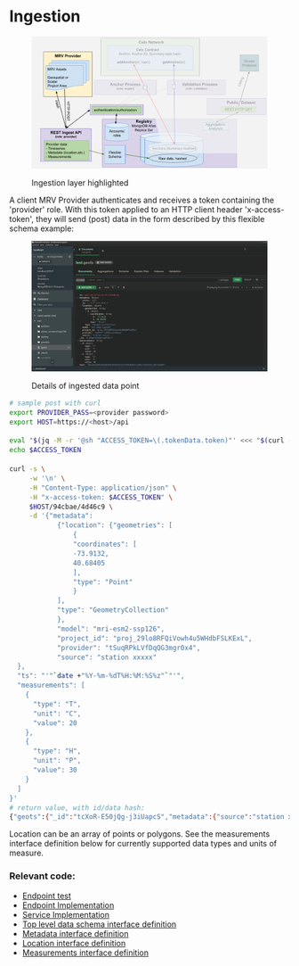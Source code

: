 # Ingestion

<figure><img src="../../.gitbook/assets/ingestion.png" alt=""><figcaption><p>Ingestion layer highlighted</p></figcaption></figure>



A client MRV Provider authenticates and receives a token containing the 'provider' role. With this token applied to an HTTP client header 'x-access-token', they will send (post) data in the form described by this flexible schema example:&#x20;



<figure><img src="../../.gitbook/assets/schema (1).png" alt=""><figcaption><p>Details of ingested data point</p></figcaption></figure>



```bash
# sample post with curl
export PROVIDER_PASS=<provider password>
export HOST=https://<host>/api

eval "$(jq -M -r '@sh "ACCESS_TOKEN=\(.tokenData.token)"' <<< "$(curl -H 'Content-Type: application/json' -X POST -d '{"email":"provider@iwahi.com","password":"'"$PROVIDER_PASS"'"}' $HOST/53f889/2cfae1)")"
echo $ACCESS_TOKEN

curl -s \
     -w '\n' \
     -H "Content-Type: application/json" \
     -H "x-access-token: $ACCESS_TOKEN" \
     $HOST/94cbae/4d46c9 \
     -d '{"metadata": 
            {"location": {"geometries": [
                {
                "coordinates": [
                -73.9132,
                40.68405
                ],
                "type": "Point"
                }
            ],
            "type": "GeometryCollection"
            },
            "model": "mri-esm2-ssp126",
            "project_id": "proj_29lo8RFQiVowh4u5WHdbFSLKExL",
            "provider": "tSuqRPkLVfDqQG3mgr0x4",
            "source": "station xxxxx"
  },
  "ts": "'"`date +"%Y-%m-%dT%H:%M:%S%z"`"'",
  "measurements": [
    {
      "type": "T",
      "unit": "C",
      "value": 20
    },
    {
      "type": "H",
      "unit": "P",
      "value": 30
    }
  ]
}'
# return value, with id/data hash:
{"geots":{"_id":"tcXoR-E50jQg-j3iUapcS","metadata":{"source":"station xxxxx","model":"mri-esm2-ssp126","project_id":"proj_29lo8RFQiVowh4u5WHdbFSLKExL","anchor":null,"ip":"127.0.0.1","provider":{"_id":"tSuqRPkLVfDqQG3mgr0x4","name":"Sample Provider","path":"4818b0","id":"tSuqRPkLVfDqQG3mgr0x4"},"location":{"type":"GeometryCollection","geometries":[{"type":"Point","coordinates":[-73.9132,40.68405]}]}},"ts":"2022-09-07T20:21:10.000Z","measurements":[{"type":"T","unit":"C","value":20},{"type":"H","unit":"P","value":30}],"hash":"3a968d77d2864f6c5e85d287fa8c7c9b12d04dfef5956f03b7ee4218bf8b4076","__v":0}}
```



Location can be an array of points or polygons. See the measurements interface definition below for currently supported data types and units of measure.

### Relevant code:

* [Endpoint test](https://github.com/MRV-Studio/openmrv-server/blob/main/src/test/provider.controller.spec.ts)
* [Endpoint Implementation](https://github.com/MRV-Studio/openmrv-server/blob/main/src/controller/provider.controller.ts)
* [Service Implementation](https://github.com/MRV-Studio/openmrv-server/blob/main/src/service/ingest.service.ts)
* [Top level data schema interface definition](https://github.com/MRV-Studio/openmrv-server/blob/main/src/interface/geots.interface.ts)
* [Metadata interface definition](https://github.com/MRV-Studio/openmrv-server/blob/main/src/interface/metadata.interface.ts)
* [Location interface definition](https://github.com/MRV-Studio/openmrv-server/blob/main/src/interface/location.interface.ts)
* [Measurements interface definition](https://github.com/MRV-Studio/openmrv-server/blob/main/src/interface/measurement.interface.ts)
